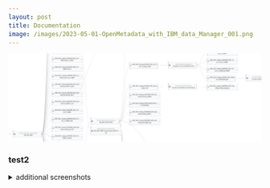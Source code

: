 ```yaml
---
layout: post
title: Documentation
image: /images/2023-05-01-OpenMetadata_with_IBM_data_Manager_001.png
---
```


![](/images/2023-05-01-OpenMetadata_with_IBM_data_Manager_001.png)

### test2
<details>
	<summary>additional screenshots</summary>
	<img src="/images/2023-05-01-OpenMetadata_with_IBM_data_Manager_002.png" >
</details>